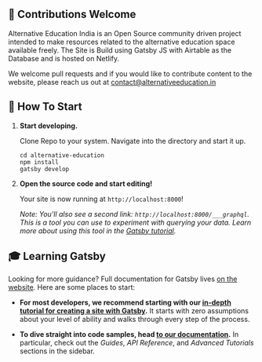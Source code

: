 ## :star2: Contributions Welcome

Alternative Education India is an Open Source community driven project intended to make resources related to the alternative education space available freely. The Site is Build using Gatsby JS with Airtable as the Database and is hosted on Netlify.

We welcome pull requests and if you would like to contribute content to the website, please reach us out at contact@alternativeeducation.in

## 🚀 How To Start

1.  **Start developing.**

    Clone Repo to your system.
    Navigate into the directory and start it up.

    ```shell
    cd alternative-education
    npm install
    gatsby develop
    ```

1.  **Open the source code and start editing!**

    Your site is now running at `http://localhost:8000`!

    _Note: You'll also see a second link: _`http://localhost:8000/___graphql`_. This is a tool you can use to experiment with querying your data. Learn more about using this tool in the [Gatsby tutorial](https://www.gatsbyjs.org/tutorial/part-five/#introducing-graphiql)._

## 🎓 Learning Gatsby

Looking for more guidance? Full documentation for Gatsby lives [on the website](https://www.gatsbyjs.org/). Here are some places to start:

- **For most developers, we recommend starting with our [in-depth tutorial for creating a site with Gatsby](https://www.gatsbyjs.org/tutorial/).** It starts with zero assumptions about your level of ability and walks through every step of the process.

- **To dive straight into code samples, head [to our documentation](https://www.gatsbyjs.org/docs/).** In particular, check out the _Guides_, _API Reference_, and _Advanced Tutorials_ sections in the sidebar.
